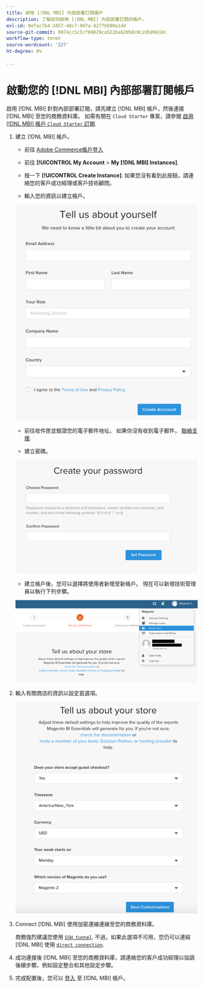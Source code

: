 ```yaml
---
title: 啟用 [!DNL MBI] 內部部署訂閱帳戶
description: 了解如何啟用 [!DNL MBI] 內部部署訂閱的帳戶。
exl-id: 0efac7b4-2457-48c7-947a-d2776b90a1dd
source-git-commit: 9974cc5c5cf89829ca522ba620b8c0c2d509610c
workflow-type: tm+mt
source-wordcount: '227'
ht-degree: 0%

---
```


# 啟動您的 [!DNL MBI] 內部部署訂閱帳戶

啟用 [!DNL MBI] 針對內部部署訂閱，請先建立 [!DNL MBI] 帳戶，然後連接 [!DNL MBI] 至您的商務資料庫。 如需有關在 `Cloud Starter` 專案，請參閱 [啟用 [!DNL MBI] 帳戶 `Cloud Starter` 訂閱](../getting-started/cloud-activation.md).

1. 建立 [!DNL MBI] 帳戶。

   - 前往 [Adobe Commerce帳戶登入](https://account.magento.com/customer/account/login)

   - 前往 **[!UICONTROL My Account** > **My [!DNL MBI] Instances]**.

   - 按一下 **[!UICONTROL Create Instance]**. 如果您沒有看到此按鈕，請連絡您的客戶成功經理或客戶技術顧問。

   - 輸入您的資訊以建立帳戶。

   ![](../assets/create-account-2.png)

   - 前往收件匣並驗證您的電子郵件地址。 如果你沒有收到電子郵件， [聯絡支援](https://experienceleague.adobe.com/docs/commerce-knowledge-base/kb/troubleshooting/miscellaneous/mbi-service-policies.html?lang=en).

   - 建立密碼。

   ![](../assets/create-account-4.png)

   - 建立帳戶後，您可以選擇將使用者新增至新帳戶。 現在可以新增技術管理員以執行下列步驟。

   ![](../assets/create-account-5.png)

1. 輸入有關商店的資訊以設定首選項。

   ![](../assets/create-account-6.png)

1. Connect [!DNL MBI] 使用加密連線連線至您的商務資料庫。

   商務強烈建議您使用 [`SSH tunnel`](../data-analyst/importing-data/integrations/mysql-via-ssh-tunnel.md). 不過，如果此選項不可用，您仍可以連結 [!DNL MBI] 使用 [`direct connection`](../data-analyst/importing-data/integrations/mysql-via-a-direct-connection.md).

1. 成功連接後 [!DNL MBI] 至您的商務資料庫，請連絡您的客戶成功經理以協調後續步驟，例如設定整合和其他設定步驟。

1. 完成配置後，您可以 [登入](../getting-started/sign-in.md) 至 [!DNL MBI] 帳戶。

